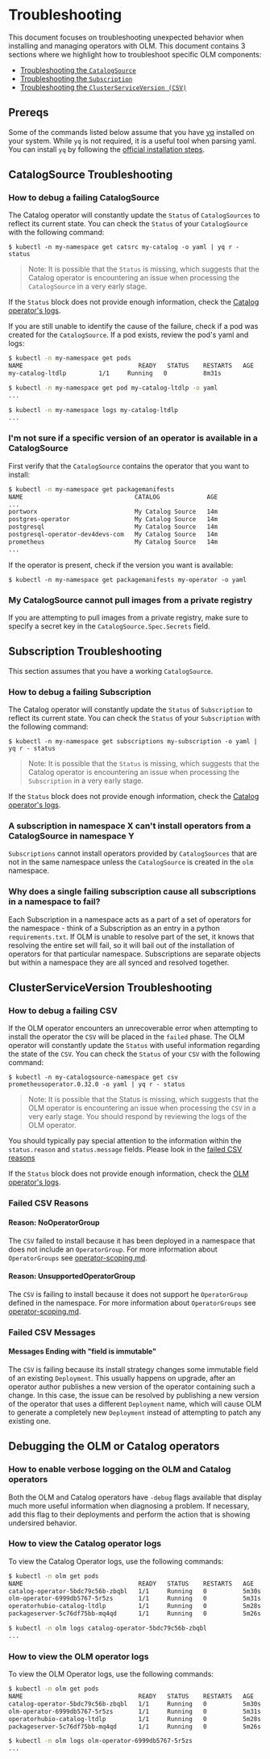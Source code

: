 # Troubleshooting

This document focuses on troubleshooting unexpected behavior when installing and managing operators with OLM. This document contains 3 sections where we highlight how to troubleshoot specific OLM components:

* [Troubleshooting the `CatalogSource`](#catalogsource-troubleshooting)
* [Troubleshooting the `Subscription`](#subscription-troubleshooting)
* [Troubleshooting the `ClusterServiceVersion (CSV)`](#clusterserviceversion-troubleshooting)

## Prereqs

Some of the commands listed below assume that you have [yq](https://github.com/mikefarah/yq) installed on your system. While `yq` is not required, it is a useful tool when parsing yaml. You can install `yq` by following the [official installation steps](https://github.com/mikefarah/yq#install).

## CatalogSource Troubleshooting

### How to debug a failing CatalogSource

The Catalog operator will constantly update the `Status` of `CatalogSources` to reflect its current state. You can check the `Status` of your `CatalogSource` with the following command:

`$ kubectl -n my-namespace get catsrc my-catalog -o yaml | yq r - status`

>Note: It is possible that the `Status` is missing, which suggests that the Catalog operator is encountering an issue when processing the `CatalogSource` in a very early stage.

If the `Status` block does not provide enough information, check the [Catalog operator's logs](#how-to-view-the-catalog-operator-logs).

If you are still unable to identify the cause of the failure, check if a pod was created for the `CatalogSource`. If a pod exists, review the pod's yaml and logs:

```bash
$ kubectl -n my-namespace get pods
NAME                                READY   STATUS    RESTARTS   AGE
my-catalog-ltdlp         1/1     Running   0          8m31s

$ kubectl -n my-namespace get pod my-catalog-ltdlp -o yaml
...

$ kubectl -n my-namespace logs my-catalog-ltdlp
...
```

### I'm not sure if a specific version of an operator is available in a CatalogSource

First verify that the `CatalogSource` contains the operator that you want to install:

```bash
$ kubectl -n my-namespace get packagemanifests
NAME                               CATALOG             AGE
...
portworx                           My Catalog Source   14m
postgres-operator                  My Catalog Source   14m
postgresql                         My Catalog Source   14m
postgresql-operator-dev4devs-com   My Catalog Source   14m
prometheus                         My Catalog Source   14m
...
```

If the operator is present, check if the version you want is available:

`$ kubectl -n my-namespace get packagemanifests my-operator -o yaml`

### My CatalogSource cannot pull images from a private registry

If you are attempting to pull images from a private registry, make sure to specify a secret key in the `CatalogSource.Spec.Secrets` field.

## Subscription Troubleshooting

This section assumes that you have a working `CatalogSource`.

### How to debug a failing Subscription

The Catalog operator will constantly update the `Status` of `Subscription` to reflect its current state. You can check the `Status` of your `Subscription` with the following command:

`$ kubectl -n my-namespace get subscriptions my-subscription -o yaml | yq r - status`

>Note: It is possible that the `Status` is missing, which suggests that the Catalog operator is encountering an issue when processing the `Subscription` in a very early stage.

If the `Status` block does not provide enough information, check the [Catalog operator's logs](#how-to-view-the-catalog-operator-logs).

### A subscription in namespace X can't install operators from a CatalogSource in namespace Y

`Subscriptions` cannot install operators provided by `CatalogSources` that are not in the same namespace unless the `CatalogSource` is created in the `olm` namespace.

### Why does a single failing subscription cause all subscriptions in a namespace to fail?

Each Subscription in a namespace acts as a part of a set of operators for the namespace - think of a Subscription as an entry in a python `requirements.txt`. If OLM is unable to resolve part of the set, it knows that resolving the entire set will fail, so it will bail out of the installation of operators for that particular namespace. Subscriptions are separate objects but within a namespace they are all synced and resolved together.

## ClusterServiceVersion Troubleshooting

### How to debug a failing CSV

If the OLM operator encounters an unrecoverable error when attempting to install the operator the `CSV` will be placed in the `failed` phase. The OLM operator will constantly update the `Status` with useful information regarding the state of the `CSV`. You can check the `Status` of your `CSV` with the following command:

`$ kubectl -n my-catalogsource-namespace get csv prometheusoperator.0.32.0 -o yaml | yq r - status`

>Note: It is possible that the Status is missing, which suggests that the OLM operator is encountering an issue when processing the `CSV` in a very early stage. You should respond by reviewing the logs of the OLM operator.

You should typically pay special attention to the information within the `status.reason` and `status.message` fields. Please look in the [failed CSV reasons](#failed-csv-reasons)

If the `Status` block does not provide enough information, check the [OLM operator's logs](#how-to-view-the-olm-operator-logs).

### Failed CSV Reasons

#### Reason: NoOperatorGroup

The `CSV` failed to install because it has been deployed in a namespace that does not include an `OperatorGroup`. For more information about `OperatorGroups` see [operator-scoping.md](operator-scoping.md).

#### Reason: UnsupportedOperatorGroup

The `CSV` is failing to install because it does not support he `OperatorGroup` defined in the namespace. For more information about `OperatorGroups` see [operator-scoping.md](operator-scoping.md).

### Failed CSV Messages

#### Messages Ending with "field is immutable"

The `CSV` is failing because its install strategy changes some immutable field of an existing `Deployment`. This usually happens on upgrade, after an operator author publishes a new version of the operator containing such a change. In this case, the issue can be resolved by publishing a new version of the operator that uses a different `Deployment` name, which will cause OLM to generate a completely new `Deployment` instead of attempting to patch any existing one.

## Debugging the OLM or Catalog operators

### How to enable verbose logging on the OLM and Catalog operators

Both the OLM and Catalog operators have `-debug` flags available that display much more useful information when diagnosing a problem. If necessary, add this flag to their deployments and perform the action that is showing undersired behavior.

### How to view the Catalog operator logs

To view the Catalog Operator logs, use the following commands:

```bash
$ kubectl -n olm get pods
NAME                                READY   STATUS    RESTARTS   AGE
catalog-operator-5bdc79c56b-zbqbl   1/1     Running   0          5m30s
olm-operator-6999db5767-5r5zs       1/1     Running   0          5m31s
operatorhubio-catalog-ltdlp         1/1     Running   0          5m28s
packageserver-5c76df75bb-mq4qd      1/1     Running   0          5m26s

$ kubectl -n olm logs catalog-operator-5bdc79c56b-zbqbl
...
```

### How to view the OLM operator logs

To view the OLM Operator logs, use the following commands:

```bash
$ kubectl -n olm get pods
NAME                                READY   STATUS    RESTARTS   AGE
catalog-operator-5bdc79c56b-zbqbl   1/1     Running   0          5m30s
olm-operator-6999db5767-5r5zs       1/1     Running   0          5m31s
operatorhubio-catalog-ltdlp         1/1     Running   0          5m28s
packageserver-5c76df75bb-mq4qd      1/1     Running   0          5m26s

$ kubectl -n olm logs olm-operator-6999db5767-5r5zs
...
```
